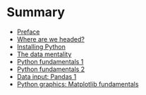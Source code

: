 # Summary

* [Preface](README.md)
* [Where are we headed?](intro.md)
* [Installing Python](installing-python.md)
* [The data mentality](data-mentality.md) 
* [Python fundamentals 1](py-fun1.md) 
* [Python fundamentals 2](py-fun2.md)  
* [Data input: Pandas 1](pandas-input.md)
* [Python graphics: Matplotlib fundamentals](graphs1.md)

<!-- 
* [Practice](practice.md)
* [Shaping data:  Pandas revisited](pandas-munging.md)
* [Updating Python: conda and pip](conda-pip.md)
* [Emerging market indicators](emerging.md)
* [Business cycle indicators](indicators.md)
* [Describing data 1:  Distributions of things](random.md)
* [Other cool stuff](other.md)
* [Glossary](glossary.md)
--> 


